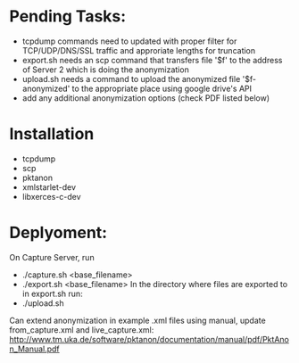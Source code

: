 # Pending Tasks:
- tcpdump commands need to updated with proper filter for TCP/UDP/DNS/SSL traffic and approriate lengths for truncation
- export.sh needs an scp command that transfers file '$f' to the address of Server 2 which is doing the anonymization
- upload.sh needs a command to upload the anonymized file '$f-anonymized' to the appropriate place using google drive's API
- add any additional anonymization options (check PDF listed below)

# Installation 
  - tcpdump
  - scp
  - pktanon
  - xmlstarlet-dev
  - libxerces-c-dev

# Deplyoment:

On Capture Server, run
  - ./capture.sh <base_filename>
  - ./export.sh <base_filename> 
In the directory where files are exported to in export.sh run:
  - ./upload.sh

Can extend anonymization in example .xml files using manual, update from_capture.xml and live_capture.xml:
http://www.tm.uka.de/software/pktanon/documentation/manual/pdf/PktAnon_Manual.pdf

